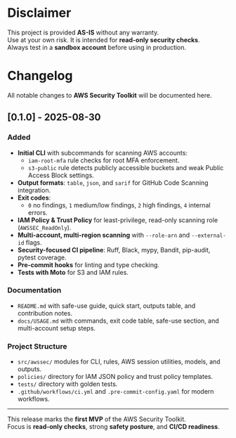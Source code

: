
# Disclaimer
This project is provided **AS-IS** without any warranty.  
Use at your own risk. It is intended for **read-only security checks**.  
Always test in a **sandbox account** before using in production.



# Changelog

All notable changes to **AWS Security Toolkit** will be documented here.

## [0.1.0] - 2025-08-30
### Added
- **Initial CLI** with subcommands for scanning AWS accounts:
  - `iam-root-mfa` rule checks for root MFA enforcement.
  - `s3-public` rule detects publicly accessible buckets and weak Public Access Block settings.
- **Output formats**: `table`, `json`, and `sarif` for GitHub Code Scanning integration.
- **Exit codes**:
  - `0` no findings, `1` medium/low findings, `2` high findings, `4` internal errors.
- **IAM Policy & Trust Policy** for least-privilege, read-only scanning role (`AWSSEC_ReadOnly`).
- **Multi-account, multi-region scanning** with `--role-arn` and `--external-id` flags.
- **Security-focused CI pipeline**: Ruff, Black, mypy, Bandit, pip-audit, pytest coverage.
- **Pre-commit hooks** for linting and type checking.
- **Tests with Moto** for S3 and IAM rules.

### Documentation
- `README.md` with safe-use guide, quick start, outputs table, and contribution notes.
- `docs/USAGE.md` with commands, exit code table, safe-use section, and multi-account setup steps.

### Project Structure
- `src/awssec/` modules for CLI, rules, AWS session utilities, models, and outputs.
- `policies/` directory for IAM JSON policy and trust policy templates.
- `tests/` directory with golden tests.
- `.github/workflows/ci.yml` and `.pre-commit-config.yaml` for modern workflows.

---
This release marks the **first MVP** of the AWS Security Toolkit.  
Focus is **read-only checks**, strong **safety posture**, and **CI/CD readiness**.
